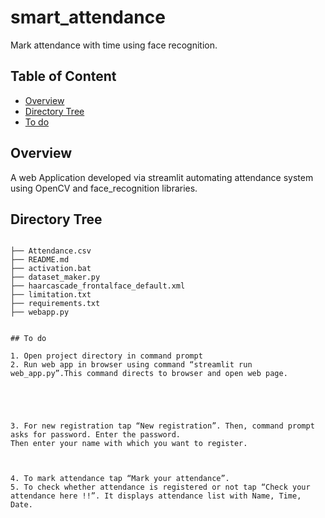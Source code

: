 ﻿# smart_attendance
Mark attendance with time using face recognition.



## Table of Content
  * [Overview](#overview)
  * [Directory Tree](#directory-tree)
  * [To do](#to-do)



## Overview
A web Application developed via streamlit automating attendance system using OpenCV and face_recognition libraries. 

## Directory Tree 
```

├── Attendance.csv
├── README.md
├── activation.bat
├── dataset_maker.py
├── haarcascade_frontalface_default.xml
├── limitation.txt
├── requirements.txt
├── webapp.py


## To do

1. Open project directory in command prompt
2. Run web app in browser using command “streamlit run web_app.py”.This command directs to browser and open web page.





3. For new registration tap “New registration”. Then, command prompt asks for password. Enter the password.
Then enter your name with which you want to register.



4. To mark attendance tap “Mark your attendance”.
5. To check whether attendance is registered or not tap “Check your attendance here !!”. It displays attendance list with Name, Time, Date.









 


